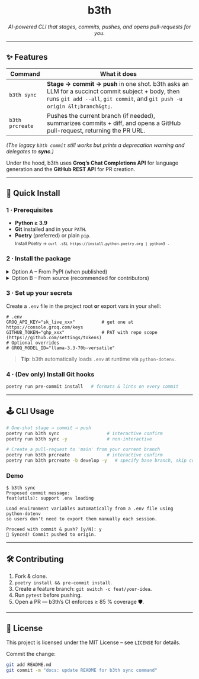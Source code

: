 <h1 align="center">b3th</h1>
<p align="center">
  <em>AI-powered CLI that stages, commits, pushes, and opens pull-requests for you.</em><br>
  <a href="https://github.com/bethvourc/b3th/actions"></a>
</p>

---

## ✨ Features

| Command         | What it does                                                                                                                                                                    |
| --------------- | ------------------------------------------------------------------------------------------------------------------------------------------------------------------------------- |
| `b3th sync`     | **Stage → commit → push** in one shot. b3th asks an LLM for a succinct commit subject + body, then runs `git add --all`, `git commit`, and `git push -u origin &lt;branch&gt;`. |
| `b3th prcreate` | Pushes the current branch (if needed), summarizes commits + diff, and opens a GitHub pull-request, returning the PR URL.                                                        |

_(The legacy `b3th commit` still works but prints a deprecation warning and delegates to **sync**.)_

Under the hood, b3th uses **Groq’s Chat Completions API** for language
generation and the **GitHub REST API** for PR creation.

---

## 🚀 Quick Install

### 1 · Prerequisites

- **Python ≥ 3.9**
- **Git** installed and in your `PATH`.
- **Poetry** (preferred) or plain `pip`.  
  <sub>Install Poetry → `curl -sSL https://install.python-poetry.org | python3 -`</sub>

### 2 · Install the package

<details>
<summary>Option A – From PyPI (when published)</summary>

```bash
pipx install b3th           # keeps dependencies isolated
# or
pip install --user b3th
```

</details>

<details>
<summary>Option B – From source (recommended for contributors)</summary>

```bash
git clone https://github.com/bethvourc/b3th.git
cd b3th
poetry install
```

</details>

### 3 · Set up your secrets

Create a `.env` file in the project root **or** export vars in your shell:

```dotenv
# .env
GROQ_API_KEY="sk_live_xxx"          # get one at https://console.groq.com/keys
GITHUB_TOKEN="ghp_xxx"              # PAT with repo scope (https://github.com/settings/tokens)
# Optional overrides
# GROQ_MODEL_ID="llama-3.3-70b-versatile"
```

> **Tip**: b3th automatically loads `.env` at runtime via `python-dotenv`.

### 4 · (Dev only) Install Git hooks

```bash
poetry run pre-commit install   # formats & lints on every commit
```

---

## 🕹️ CLI Usage

```bash
# One-shot stage → commit → push
poetry run b3th sync                  # interactive confirm
poetry run b3th sync -y               # non-interactive

# Create a pull-request to 'main' from your current branch
poetry run b3th prcreate              # interactive confirm
poetry run b3th prcreate -b develop -y   # specify base branch, skip confirm
```

### Demo

```text
$ b3th sync
Proposed commit message:
feat(utils): support .env loading

Load environment variables automatically from a .env file using python-dotenv
so users don't need to export them manually each session.

Proceed with commit & push? [y/N]: y
🚀 Synced! Commit pushed to origin.
```

---

## 🛠️ Contributing

1. Fork & clone.
2. `poetry install && pre-commit install`.
3. Create a feature branch: `git switch -c feat/your-idea`.
4. Run `pytest` before pushing.
5. Open a PR — b3th’s CI enforces ≥ 85 % coverage 🛡️.

---

## 📜 License

This project is licensed under the MIT License – see `LICENSE` for details.

Commit the change:

```bash
git add README.md
git commit -m "docs: update README for b3th sync command"
```
